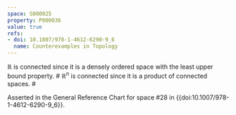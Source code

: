 ```yaml
---
space: S000025
property: P000036
value: true
refs:
- doi: 10.1007/978-1-4612-6290-9_6
  name: Counterexamples in Topology
---
```


$\mathbb{R}$ is connected since it is a densely ordered space with the least upper bound property. # $\mathbb{R}^n$ is connected since it is a product of connected spaces. #

Asserted in the General Reference Chart for space #28 in
{{doi:10.1007/978-1-4612-6290-9_6}}.
